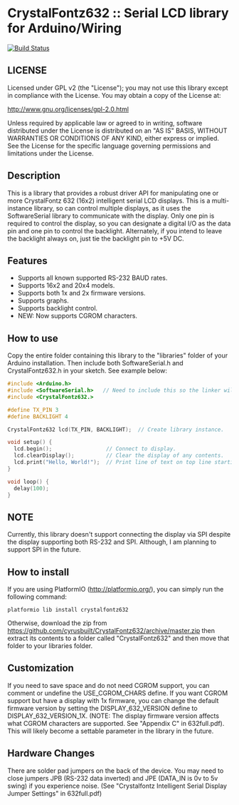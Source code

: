 # CrystalFontz632 :: Serial LCD library for Arduino/Wiring
[![Build Status](https://github.com/cyrusbuilt/CrystalFontz632/actions/workflows/ci.yml/badge.svg)](https://github.com/cyrusbuilt/CrystalFontz632/actions?query=workflow%3APlatformIO)

## LICENSE

Licensed under GPL v2 (the "License"); you may not use this library except
in compliance with the License.  You may obtain a copy of the License at:

http://www.gnu.org/licenses/gpl-2.0.html

Unless required by applicable law or agreed to in writing, software
distributed under the License is distributed on an "AS IS" BASIS,
WITHOUT WARRANTIES OR CONDITIONS OF ANY KIND, either express or implied.
See the License for the specific language governing permissions and
limitations under the License.

## Description

This is a library that provides a robust driver API for manipulating one or
more CrystalFontz 632 (16x2) intelligent serial LCD displays. This is a
multi-instance library, so can control multiple displays, as it uses the
SoftwareSerial library to communicate with the display. Only one pin is
required to control the display, so you can designate a digital I/O as
the data pin and one pin to control the backlight.  Alternately, if you
intend to leave the backlight always on, just tie the backlight pin to
+5V DC.

## Features
- Supports all known supported RS-232 BAUD rates.
- Supports 16x2 and 20x4 models.
- Supports both 1x and 2x firmware versions.
- Supports graphs.
- Supports backlight control.
- NEW: Now supports CGROM characters.

## How to use

Copy the entire folder containing this library to the "libraries" folder
of your Arduino installation. Then include both SoftwareSerial.h and
CrystalFontz632.h in your sketch.  See example below:

```cpp
#include <Arduino.h>
#include <SoftwareSerial.h>   // Need to include this so the linker will succeed
#include <CrystalFontz632.>

#define TX_PIN 3
#define BACKLIGHT 4

CrystalFontz632 lcd(TX_PIN, BACKLIGHT);  // Create library instance.

void setup() {
  lcd.begin();                 // Connect to display.
  lcd.clearDisplay();          // Clear the display of any contents.
  lcd.print("Hello, World!");  // Print line of text on top line starting at left-most column.
}

void loop() {
  delay(100);
}
```

## NOTE
Currently, this library doesn't support connecting the display via SPI despite the display supporting both RS-232 and SPI.  Although, I am planning to support SPI in the future.

## How to install

If you are using PlatformIO (http://platformio.org/), you can simply run the following command:
```
platformio lib install crystalfontz632
```

Otherwise, download the zip from https://github.com/cyrusbuilt/CrystalFontz632/archive/master.zip then extract its contents to a folder called "CrystalFontz632" and then move that folder to your libraries folder.

## Customization

If you need to save space and do not need CGROM support, you can comment or undefine the USE_CGROM_CHARS define. If you want CGROM support but have a display with 1x firmware, you can change the default firmware version by setting the DISPLAY_632_VERSION define to DISPLAY_632_VERSION_1X. (NOTE: The display firmware version affects what CGROM characters are supported. See "Appendix C" in 632full.pdf). This will likely become a settable parameter in the library in the future.

## Hardware Changes

There are solder pad jumpers on the back of the device.  You may need to close jumpers JPB (RS-232 data inverted) and JPE (DATA_IN is 0v to 5v swing) if you experience noise. (See "Crystalfontz Intelligent Serial Display Jumper Settings" in 632full.pdf)